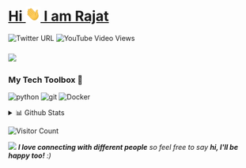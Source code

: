 # [Hi <img src="https://raw.githubusercontent.com/ABSphreak/ABSphreak/master/gifs/Hi.gif" width="30px"> I am Rajat](http://rajatgarg.tech/)

![Twitter URL](https://img.shields.io/twitter/url?label=neorajat97&style=social&url=https%3A%2F%2Ftwitter.com%2Fneorajat97)
![YouTube Video Views](https://img.shields.io/youtube/views/AkY2TpvDGUo?label=Invisibility%20Cloak&style=social)

<!-- [![Linkedin: rajatgarg97](https://img.shields.io/badge/-rajatgarg97-blue?style=flat-square&logo=Linkedin&logoColor=white&link=https://www.linkedin.com/in/rajatgarg97/)](https://www.linkedin.com/in/rajatgarg97/) -->

### <img src="https://media.giphy.com/media/VgCDAzcKvsR6OM0uWg/giphy.gif" width="50">

### My Tech Toolbox 🧰

<p align="left">
<img src="https://cdn3.iconfinder.com/data/icons/logos-and-brands-adobe/512/267_Python-512.png" alt="python" width="40" height="40"/> 
<!-- <img src="https://upload.wikimedia.org/wikipedia/commons/thumb/6/61/HTML5_logo_and_wordmark.svg/512px-HTML5_logo_and_wordmark.svg.png" alt="html5" height="40"/>  -->
<!-- <img src="https://upload.wikimedia.org/wikipedia/commons/thumb/d/d5/CSS3_logo_and_wordmark.svg/1200px-CSS3_logo_and_wordmark.svg.png" alt="css3" height="40"/>  -->
<!-- <img src="https://i.pinimg.com/originals/99/f8/87/99f887833c475448723d3c9ac16c179b.png" alt="C++" width="40" height="40"/>  -->
<img src="https://www.vectorlogo.zone/logos/git-scm/git-scm-icon.svg" alt="git" width="40" height="40"/> 
<!-- <img src="https://i.pinimg.com/originals/50/f1/58/50f1582a95bdac10f1c3fa295c8b947b.png" alt="mysql" width="40" height="40"/> -->
<img src="https://cdn3.iconfinder.com/data/icons/logos-and-brands-adobe/512/97_Docker-512.png" alt="Docker" width="40" height="40"/>
<!-- <img src="https://upload.wikimedia.org/wikipedia/commons/2/29/Postgresql_elephant.svg" alt="PostGreSQL" width="40" height="40"/> -->
</p>

 <details>
<summary>📊 Github Stats</summary>

<p align="center"> <img src="https://github-readme-stats.vercel.app/api?username=RajatGarg97&show_icons=true&theme=gotham" alt="Rajat Garg | Stats" />

</details>

![Visitor Count](https://profile-counter.glitch.me/{RajatGarg97}/count.svg)

<img src="https://media.giphy.com/media/LnQjpWaON8nhr21vNW/giphy.gif" width="60"> <em><b>I love connecting with different people</b> so feel free to say <b>hi, I'll be happy too!</b> :)</em>
